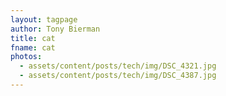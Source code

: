 ```yaml
---
layout: tagpage
author: Tony Bierman
title: cat
fname: cat
photos:
  - assets/content/posts/tech/img/DSC_4321.jpg
  - assets/content/posts/tech/img/DSC_4387.jpg
---
```

